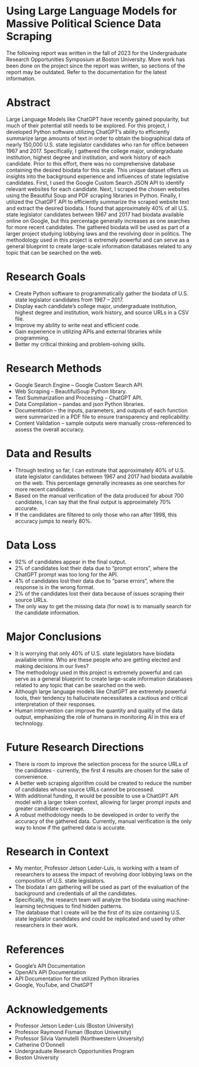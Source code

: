 # Using Large Language Models for Massive Political Science Data Scraping
The following report was written in the fall of 2023 for the Undergraduate Research Opportunities Symposium at Boston University. More work has been done on the project since the report was written, so sections of the report may be outdated. Refer to the documentation for the latest information.

# Abstract
Large Language Models like ChatGPT have recently gained popularity, but much of their potential still needs to be explored. For this project, I developed Python software utilizing ChatGPT’s ability to efficiently summarize large amounts of text in order to obtain the biographical data of nearly 150,000 U.S. state legislator candidates who ran for office between 1967 and 2017. Specifically, I gathered the college major, undergraduate institution, highest degree and institution, and work history of each candidate. Prior to this effort, there was no comprehensive database containing the desired biodata for this scale. This unique dataset offers us insights into the background experience and influences of state legislative candidates. First, I used the Google Custom Search JSON API to identify relevant websites for each candidate. Next, I scraped the chosen websites using the Beautiful Soup and PDF scraping libraries in Python. Finally, I utilized the ChatGPT API to efficiently summarize the scraped website text and extract the desired biodata. I found that approximately 40% of all U.S. state legislator candidates between 1967 and 2017 had biodata available online on Google, but this percentage generally increases as one searches for more recent candidates. The gathered biodata will be used as part of a larger project studying lobbying laws and the revolving door in politics. The methodology used in this project is extremely powerful and can serve as a general blueprint to create large-scale information databases related to any topic that can be searched on the web.

# Research Goals
- Create Python software to programmatically gather the biodata of U.S. state legislator candidates from 1967 – 2017.
- Display each candidate’s college major, undergraduate institution, highest degree and institution, work history, and source URLs in a CSV file.
- Improve my ability to write neat and efficient code.
- Gain experience in utilizing APIs and external libraries while programming.
- Better my critical thinking and problem-solving skills.

# Research Methods
- Google Search Engine – Google Custom Search API.
- Web Scraping – BeautifulSoup Python library.
- Text Summarization and Processing – ChatGPT API.
- Data Compilation – pandas and json Python libraries.
- Documentation – the inputs, parameters, and outputs of each function were summarized in a PDF file to ensure transparency and replicability.
- Content Validation –  sample outputs were manually cross-referenced to assess the overall accuracy.

# Data and Results
- Through testing so far, I can estimate that approximately 40% of U.S. state legislator candidates between 1967 and 2017 had biodata available on the web. This percentage generally increases as one searches for more recent candidates.
- Based on the manual verification of the data produced for about 700 candidates, I can say that the final output is approximately 70% accurate.
- If the candidates are filtered to only those who ran after 1998, this accuracy jumps to nearly 80%.

# Data Loss
- 92% of candidates appear in the final output.
- 2% of candidates lost their data due to “prompt errors”, where the ChatGPT prompt was too long for the API.
- 4% of candidates lost their data due to “parse errors”,  where the response is in the wrong format.
- 2% of the candidates lost their data because of issues scraping their source URLs.
- The only way to get the missing data (for now) is to manually search for the candidate information.

# Major Conclusions
- It is worrying that only 40% of U.S. state legislators have biodata available online. Who are these people who are getting elected and making decisions in our lives?
- The methodology used in this project is extremely powerful and can serve as a general blueprint to create large-scale information databases related to any topic that can be searched on the web.
- Although large language models like ChatGPT are extremely powerful tools, their tendency to hallucinate necessitates a cautious and critical interpretation of their responses.
- Human intervention can improve the quantity and quality of the data output, emphasizing the role of humans in monitoring AI in this era of technology.

# Future Research Directions
- There is room to improve the selection process for the source URLs of the candidates - currently, the first 4 results are chosen for the sake of convenience.
- A better web scraping algorithm could be created to reduce the number of candidates whose source URLs cannot be processed.
- With additional funding, it would be possible to use a ChatGPT API model with a larger token context, allowing for larger prompt inputs and greater candidate coverage.
- A robust methodology needs to be developed in order to verify the accuracy of the gathered data. Currently, manual verification is the only way to know if the gathered data is accurate.

# Research in Context
- My mentor, Professor Jetson Leder-Luis, is working with a team of researchers to assess the impact of revolving door lobbying laws on the composition of U.S. state legislators.
- The biodata I am gathering will be used as part of the evaluation of the background and credentials of all the candidates.
- Specifically, the research team will analyze the biodata using machine-learning techniques to find hidden patterns.
- The database that I create will be the first of its size containing U.S. state legislator candidates and could be replicated and used by other researchers in their work.

# References
- Google’s API Documentation
- OpenAI’s API Documentation
- API Documentation for the utilized Python libraries
- Google, YouTube, and ChatGPT

# Acknowledgements
- Professor Jetson Leder-Luis (Boston University)
- Professor Raymond Fisman (Boston University)
- Professor Silvia Vannutelli (Northwestern University)
- Catherine O’Donnell
- Undergraduate Research Opportunities Program
- Boston University
